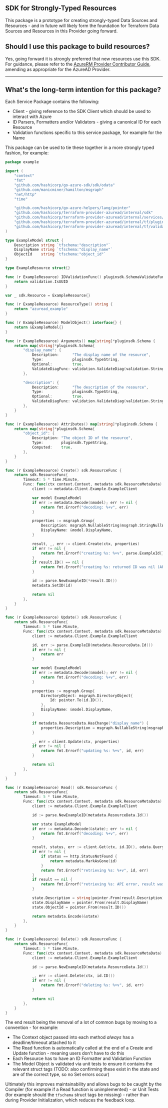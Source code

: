## SDK for Strongly-Typed Resources

This package is a prototype for creating strongly-typed Data Sources and Resources - and in future will likely form the foundation for Terraform Data Sources and Resources in this Provider going forward.

## Should I use this package to build resources?

Yes, going forward it is strongly preferred that new resources use this SDK. For guidance, please refer to the [AzureRM Provider Contributor Guide](https://github.com/hashicorp/terraform-provider-azurerm/blob/main/contributing/topics/guide-new-resource.md), amending as appropriate for the AzureAD Provider.

---

## What's the long-term intention for this package?

Each Service Package contains the following:

* Client - giving reference to the SDK Client which should be used to interact with Azure
* ID Parsers, Formatters and/or Validators - giving a canonical ID for each Resource 
* Validation functions specific to this service package, for example for the Name

This package can be used to tie these together in a more strongly typed fashion, for example:

```go
package example

import (
	"context"
	"fmt"
	"github.com/hashicorp/go-azure-sdk/sdk/odata"
	"github.com/manicminer/hamilton/msgraph"
	"net/http"
	"time"

	"github.com/hashicorp/go-azure-helpers/lang/pointer"
	"github.com/hashicorp/terraform-provider-azuread/internal/sdk"
	"github.com/hashicorp/terraform-provider-azuread/internal/services/example/parse"
	"github.com/hashicorp/terraform-provider-azuread/internal/tf/pluginsdk"
	"github.com/hashicorp/terraform-provider-azuread/internal/tf/validation"
)

type ExampleModel struct {
	Description string `tfschema:"description"`
	DisplayName string `tfschema:"display_name"`
	ObjectId    string `tfschema:"object_id"`
}

type ExampleResource struct{}

func (r ExampleResource) IDValidationFunc() pluginsdk.SchemaValidateFunc {
	return validation.IsUUID
}

var _ sdk.Resource = ExampleResource{}

func (r ExampleResource) ResourceType() string {
	return "azuread_example"
}

func (r ExampleResource) ModelObject() interface{} {
	return &ExampleModel{}
}

func (r ExampleResource) Arguments() map[string]*pluginsdk.Schema {
	return map[string]*pluginsdk.Schema{
		"display_name": {
			Description:      "The display name of the resource",
			Type:             pluginsdk.TypeString,
			Optional:         true,
			ValidateDiagFunc: validation.ValidateDiag(validation.StringIsNotEmpty),
		},

		"description": {
			Description:      "The description of the resource",
			Type:             pluginsdk.TypeString,
			Optional:         true,
			ValidateDiagFunc: validation.ValidateDiag(validation.StringIsNotEmpty),
		},
	}
}

func (r ExampleResource) Attributes() map[string]*pluginsdk.Schema {
	return map[string]*pluginsdk.Schema{
		"object_id": {
			Description: "The object ID of the resource",
			Type:        pluginsdk.TypeString,
			Computed:    true,
		},
	}
}

func (r ExampleResource) Create() sdk.ResourceFunc {
	return sdk.ResourceFunc{
		Timeout: 5 * time.Minute,
		Func: func(ctx context.Context, metadata sdk.ResourceMetaData) error {
			client := metadata.Client.Example.ExampleClient

			var model ExampleModel
			if err := metadata.Decode(&model); err != nil {
				return fmt.Errorf("decoding: %+v", err)
			}

			properties := msgraph.Group{
				Description: msgraph.NullableString(msgraph.StringNullWhenEmpty(model.Description)),
				DisplayName: &model.DisplayName,
			}

			result, _, err := client.Create(ctx, properties)
			if err != nil {
				return fmt.Errorf("creating %s: %+v", parse.ExampleId{}, err)
			}
			if result.ID() == nil {
				return fmt.Errorf("creating %s: returned ID was nil (API error)", parse.ExampleId{})
			}

			id := parse.NewExampleID(*result.ID())
			metadata.SetID(id)

			return nil
		},
	}
}

func (r ExampleResource) Update() sdk.ResourceFunc {
	return sdk.ResourceFunc{
		Timeout: 5 * time.Minute,
		Func: func(ctx context.Context, metadata sdk.ResourceMetaData) error {
			client := metadata.Client.Example.ExampleClient

			id, err := parse.ExampleID(metadata.ResourceData.Id())
			if err != nil {
				return err
			}

			var model ExampleModel
			if err := metadata.Decode(&model); err != nil {
				return fmt.Errorf("decoding: %+v", err)
			}

			properties := msgraph.Group{
				DirectoryObject: msgraph.DirectoryObject{
					Id: pointer.To(id.ID()),
				},
				DisplayName: &model.DisplayName,
			}

			if metadata.ResourceData.HasChange("display_name") {
				properties.Description = msgraph.NullableString(msgraph.StringNullWhenEmpty(model.Description))
			}

			_, err = client.Update(ctx, properties)
			if err != nil {
				return fmt.Errorf("updating %s: %+v", id, err)
			}

			return nil
		},
	}
}

func (r ExampleResource) Read() sdk.ResourceFunc {
	return sdk.ResourceFunc{
		Timeout: 5 * time.Minute,
		Func: func(ctx context.Context, metadata sdk.ResourceMetaData) error {
			client := metadata.Client.Example.ExampleClient

			id := parse.NewExampleID(metadata.ResourceData.Id())

			var state ExampleModel
			if err := metadata.Decode(&state); err != nil {
				return fmt.Errorf("decoding: %+v", err)
			}

			result, status, err := client.Get(ctx, id.ID(), odata.Query{})
			if err != nil {
				if status == http.StatusNotFound {
					return metadata.MarkAsGone(id)
				}
				return fmt.Errorf("retrieving %s: %+v", id, err)
			}
			if result == nil {
				return fmt.Errorf("retrieving %s: API error, result was nil", id)
			}

			state.Description = string(pointer.From(result.Description))
			state.DisplayName = pointer.From(result.DisplayName)
			state.ObjectId = pointer.From(result.ID())

			return metadata.Encode(&state)
		},
	}
}

func (r ExampleResource) Delete() sdk.ResourceFunc {
	return sdk.ResourceFunc{
		Timeout: 5 * time.Minute,
		Func: func(ctx context.Context, metadata sdk.ResourceMetaData) error {
			client := metadata.Client.Example.ExampleClient

			id := parse.NewExampleID(metadata.ResourceData.Id())

			_, err := client.Delete(ctx, id.ID())
			if err != nil {
				return fmt.Errorf("deleting %s: %+v", id, err)
			}

			return nil
		},
	}
}
```

The end result being the removal of a lot of common bugs by moving to a convention - for example:

* The Context object passed into each method _always_ has a deadline/timeout attached to it
* The Read function is automatically called at the end of a Create and Update function - meaning users don't have to do this 
* Each Resource has to have an ID Formatter and Validation Function
* The Model Object is validated via unit tests to ensure it contains the relevant struct tags (TODO: also confirming these exist in the state and are of the correct type, so no Set errors occur)

Ultimately this improves maintainability and allows bugs to be caught by the Compiler (for example if a Read function is unimplemented) - or Unit Tests (for example should the `tfschema` struct tags be missing) - rather than during Provider Initialization, which reduces the feedback loop.
